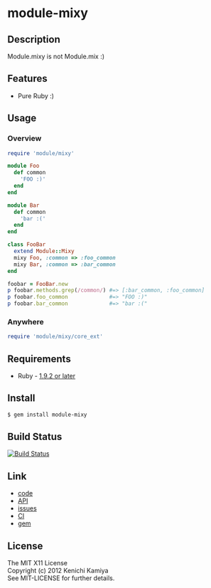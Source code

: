 module-mixy
===========

Description
-----------

Module.mixy is not Module.mix :)

Features
--------

* Pure Ruby :)

Usage
-----

### Overview

```ruby
require 'module/mixy'

module Foo
  def common
    'FOO :)'
  end
end

module Bar
  def common
    'bar :('
  end
end

class FooBar
  extend Module::Mixy
  mixy Foo, :common => :foo_common
  mixy Bar, :common => :bar_common
end

foobar = FooBar.new
p foobar.methods.grep(/common/) #=> [:bar_common, :foo_common]
p foobar.foo_common             #=> "FOO :)"
p foobar.bar_common             #=> "bar :("
```

### Anywhere

```ruby
require 'module/mixy/core_ext'
```

Requirements
-------------

* Ruby - [1.9.2 or later](http://travis-ci.org/#!/kachick/module-mixy)

Install
-------

```bash
$ gem install module-mixy
```

Build Status
------------

[![Build Status](https://secure.travis-ci.org/kachick/module-mixy.png)](http://travis-ci.org/kachick/module-mixy)

Link
----

* [code](https://github.com/kachick/module-mixy)
* [API](http://kachick.github.com/module-mixy/yard/frames.html)
* [issues](https://github.com/kachick/module-mixy/issues)
* [CI](http://travis-ci.org/#!/kachick/module-mixy)
* [gem](https://rubygems.org/gems/module-mixy)

License
--------

The MIT X11 License  
Copyright (c) 2012 Kenichi Kamiya  
See MIT-LICENSE for further details.

